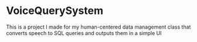 # VoiceQuerySystem
This is a project I made for my human-centered data management class that converts speech to SQL queries and outputs them in a simple UI
